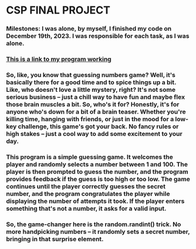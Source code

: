 # CSP FINAL PROJECT
### Milestones: I was alone, by myself, I finished my code on December 19th, 2023. I was responsible for each task, as I was alone.
### [This is a link to my program working](https://drive.google.com/file/d/1k9HmqCPEDDjW09iqw_uajZz3wW3RcX-V/view)
### So, like, you know that guessing numbers game? Well, it's basically there for a good time and to spice things up a bit. Like, who doesn't love a little mystery, right? It's not some serious business – just a chill way to have fun and maybe flex those brain muscles a bit. So, who's it for? Honestly, it's for anyone who's down for a bit of a brain teaser. Whether you're killing time, hanging with friends, or just in the mood for a low-key challenge, this game's got your back. No fancy rules or high stakes – just a cool way to add some excitement to your day.
### This program is a simple guessing game. It welcomes the player and randomly selects a number between 1 and 100. The player is then prompted to guess the number, and the program provides feedback if the guess is too high or too low. The game continues until the player correctly guesses the secret number, and the program congratulates the player while displaying the number of attempts it took. If the player enters something that's not a number, it asks for a valid input.
### So, the game-changer here is the random.randint() trick. No more handpicking numbers – it randomly sets a secret number, bringing in that surprise element.
